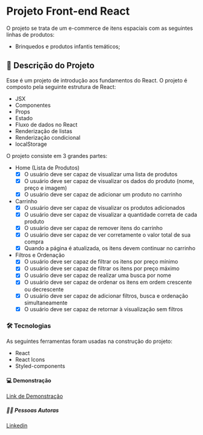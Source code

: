 # Projeto Front-end React

O projeto se trata de um e-commerce de itens espaciais com as seguintes linhas de produtos: 

- Brinquedos e produtos infantis temáticos;

## 🚀 Descrição do Projeto

Esse é um projeto de introdução aos fundamentos do React. O projeto é composto pela seguinte estrutura de React:

- JSX
- Componentes
- Props
- Estado
- Fluxo de dados no React
- Renderização de listas
- Renderização condicional
- localStorage

O projeto consiste em 3 grandes partes:

- Home (Lista de Produtos)
    - [X]  O usuário deve ser capaz de visualizar uma lista de produtos
    - [X]  O usuário deve ser capaz de visualizar os dados do produto (nome, preço e imagem)
    - [X]  O usuário deve ser capaz de adicionar um produto no carrinho
- Carrinho
    - [X]  O usuário deve ser capaz de visualizar os produtos adicionados
    - [X]  O usuário deve ser capaz de visualizar a quantidade correta de cada produto
    - [X]  O usuário deve ser capaz de remover itens do carrinho
    - [X]  O usuário deve ser capaz de ver corretamente o valor total de sua compra
    - [X]  Quando a página é atualizada, os itens devem continuar no carrinho
- Filtros e Ordenação
    - [X]  O usuário deve ser capaz de filtrar os itens por preço mínimo
    - [X]  O usuário deve ser capaz de filtrar os itens por preço máximo
    - [X]  O usuário deve ser capaz de realizar uma busca por nome
    - [X]  O usuário deve ser capaz de ordenar os itens em ordem crescente ou decrescente
    - [X]  O usuário deve ser capaz de adicionar  filtros, busca e ordenação simultaneamente
    - [X]  O usuário deve ser capaz de retornar à visualização sem filtros
    
### 🛠 Tecnologias

As seguintes ferramentas foram usadas na construção do projeto:

- React
- React Icons
- Styled-components

#### 💻 Demonstração

[Link de Demonstração](https://spaceland-toys.surge.sh/)

##### 👩‍💻 Pessoas Autoras

[Linkedin](https://www.linkedin.com/in/giovana-ferreira-tiburtino-475486216/)
